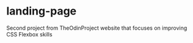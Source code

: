 # landing-page
Second project from TheOdinProject website that focuses on improving CSS Flexbox skills

